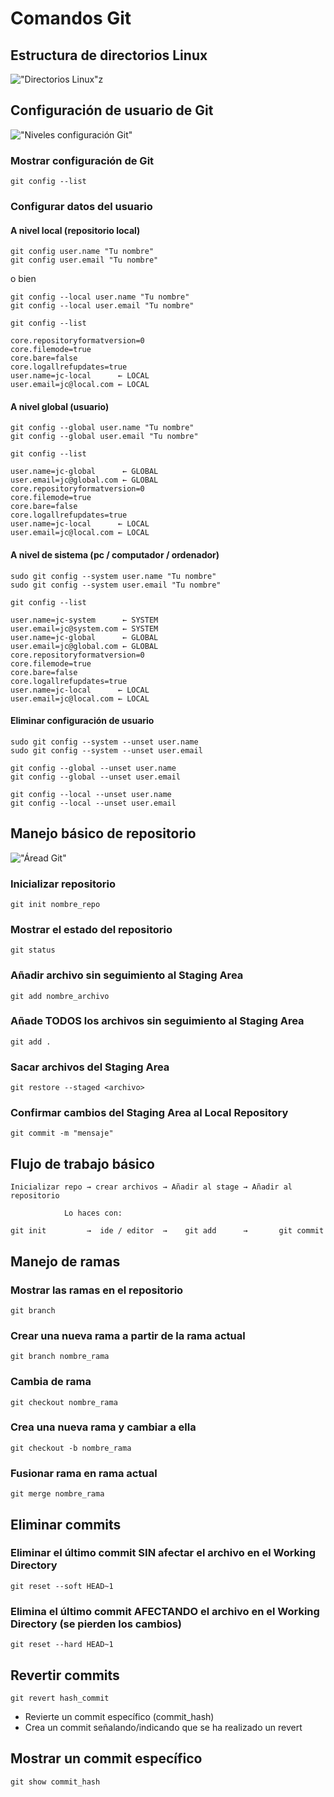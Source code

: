 # Comandos Git

## Estructura de directorios Linux

!["Directorios Linux"z](assets/img/001-directorios-linux.png)

## Configuración de usuario de Git

!["Niveles configuración Git"](assets/img/003-niveles-configuracion-git.png)

### Mostrar configuración de Git

```
git config --list
```

### Configurar datos del usuario

#### A nivel local (repositorio local)

```
git config user.name "Tu nombre"
git config user.email "Tu nombre"
```

o bien
```
git config --local user.name "Tu nombre"
git config --local user.email "Tu nombre"
```

```
git config --list

core.repositoryformatversion=0
core.filemode=true
core.bare=false
core.logallrefupdates=true
user.name=jc-local      ← LOCAL
user.email=jc@local.com ← LOCAL
```

#### A nivel global (usuario)

```
git config --global user.name "Tu nombre"
git config --global user.email "Tu nombre"
```

```
git config --list

user.name=jc-global      ← GLOBAL
user.email=jc@global.com ← GLOBAL
core.repositoryformatversion=0
core.filemode=true
core.bare=false
core.logallrefupdates=true
user.name=jc-local      ← LOCAL
user.email=jc@local.com ← LOCAL
```

#### A nivel de sistema (pc / computador / ordenador)

```
sudo git config --system user.name "Tu nombre"
sudo git config --system user.email "Tu nombre"
```

```
git config --list

user.name=jc-system      ← SYSTEM
user.email=jc@system.com ← SYSTEM
user.name=jc-global      ← GLOBAL
user.email=jc@global.com ← GLOBAL
core.repositoryformatversion=0
core.filemode=true
core.bare=false
core.logallrefupdates=true
user.name=jc-local      ← LOCAL
user.email=jc@local.com ← LOCAL
```

#### Eliminar configuración de usuario

```
sudo git config --system --unset user.name
sudo git config --system --unset user.email

git config --global --unset user.name
git config --global --unset user.email

git config --local --unset user.name
git config --local --unset user.email
```


## Manejo básico de repositorio

!["Áread Git"](assets/img/004-areas-git.png)


### Inicializar repositorio

```
git init nombre_repo
```

### Mostrar el estado del repositorio

```
git status
```


### Añadir archivo sin seguimiento al Staging Area

```
git add nombre_archivo
```

### Añade TODOS los archivos sin seguimiento al Staging Area

```
git add .
```

### Sacar archivos del Staging Area

```
git restore --staged <archivo>
```

### Confirmar cambios del Staging Area al Local Repository

```
git commit -m "mensaje"
```


## Flujo de trabajo básico

```
Inicializar repo → crear archivos → Añadir al stage → Añadir al repositorio

            Lo haces con:

git init         →  ide / editor  →    git add      →       git commit
```


## Manejo de ramas

### Mostrar las ramas en el repositorio

```
git branch
```

### Crear una nueva rama a partir de la rama actual

```
git branch nombre_rama
```

### Cambia de rama

```
git checkout nombre_rama
```

### Crea una nueva rama y cambiar a ella
```
git checkout -b nombre_rama
```


### Fusionar rama en rama actual

```
git merge nombre_rama
```


## Eliminar commits

### Eliminar el último commit SIN afectar el archivo en el Working Directory

```
git reset --soft HEAD~1
```

### Elimina el último commit AFECTANDO el archivo en el Working Directory (se pierden los cambios)

```
git reset --hard HEAD~1
```

## Revertir commits

```
git revert hash_commit
```

- Revierte un commit específico (commit_hash)
- Crea un commit señalando/indicando que se ha realizado un revert

## Mostrar un commit específico

```
git show commit_hash
```

